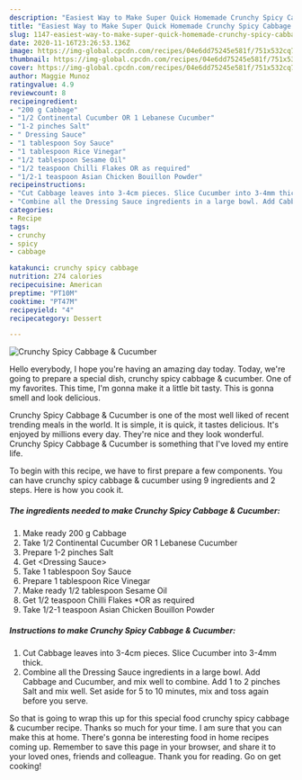 ```yaml
---
description: "Easiest Way to Make Super Quick Homemade Crunchy Spicy Cabbage &amp;amp; Cucumber"
title: "Easiest Way to Make Super Quick Homemade Crunchy Spicy Cabbage &amp;amp; Cucumber"
slug: 1147-easiest-way-to-make-super-quick-homemade-crunchy-spicy-cabbage-and-amp-cucumber
date: 2020-11-16T23:26:53.136Z
image: https://img-global.cpcdn.com/recipes/04e6dd75245e581f/751x532cq70/crunchy-spicy-cabbage-cucumber-recipe-main-photo.jpg
thumbnail: https://img-global.cpcdn.com/recipes/04e6dd75245e581f/751x532cq70/crunchy-spicy-cabbage-cucumber-recipe-main-photo.jpg
cover: https://img-global.cpcdn.com/recipes/04e6dd75245e581f/751x532cq70/crunchy-spicy-cabbage-cucumber-recipe-main-photo.jpg
author: Maggie Munoz
ratingvalue: 4.9
reviewcount: 8
recipeingredient:
- "200 g Cabbage"
- "1/2 Continental Cucumber OR 1 Lebanese Cucumber"
- "1-2 pinches Salt"
- " Dressing Sauce"
- "1 tablespoon Soy Sauce"
- "1 tablespoon Rice Vinegar"
- "1/2 tablespoon Sesame Oil"
- "1/2 teaspoon Chilli Flakes OR as required"
- "1/2-1 teaspoon Asian Chicken Bouillon Powder"
recipeinstructions:
- "Cut Cabbage leaves into 3-4cm pieces. Slice Cucumber into 3-4mm thick."
- "Combine all the Dressing Sauce ingredients in a large bowl. Add Cabbage and Cucumber, and mix well to combine. Add 1 to 2 pinches Salt and mix well. Set aside for 5 to 10 minutes, mix and toss again before you serve."
categories:
- Recipe
tags:
- crunchy
- spicy
- cabbage

katakunci: crunchy spicy cabbage 
nutrition: 274 calories
recipecuisine: American
preptime: "PT10M"
cooktime: "PT47M"
recipeyield: "4"
recipecategory: Dessert

---
```



![Crunchy Spicy Cabbage &amp; Cucumber](https://img-global.cpcdn.com/recipes/04e6dd75245e581f/751x532cq70/crunchy-spicy-cabbage-cucumber-recipe-main-photo.jpg)

Hello everybody, I hope you're having an amazing day today. Today, we're going to prepare a special dish, crunchy spicy cabbage &amp; cucumber. One of my favorites. This time, I'm gonna make it a little bit tasty. This is gonna smell and look delicious.



Crunchy Spicy Cabbage &amp; Cucumber is one of the most well liked of recent trending meals in the world. It is simple, it is quick, it tastes delicious. It's enjoyed by millions every day. They're nice and they look wonderful. Crunchy Spicy Cabbage &amp; Cucumber is something that I've loved my entire life.


To begin with this recipe, we have to first prepare a few components. You can have crunchy spicy cabbage &amp; cucumber using 9 ingredients and 2 steps. Here is how you cook it.

<!--inarticleads1-->

##### The ingredients needed to make Crunchy Spicy Cabbage &amp; Cucumber:

1. Make ready 200 g Cabbage
1. Take 1/2 Continental Cucumber OR 1 Lebanese Cucumber
1. Prepare 1-2 pinches Salt
1. Get  &lt;Dressing Sauce&gt;
1. Take 1 tablespoon Soy Sauce
1. Prepare 1 tablespoon Rice Vinegar
1. Make ready 1/2 tablespoon Sesame Oil
1. Get 1/2 teaspoon Chilli Flakes *OR as required
1. Take 1/2-1 teaspoon Asian Chicken Bouillon Powder




<!--inarticleads2-->

##### Instructions to make Crunchy Spicy Cabbage &amp; Cucumber:

1. Cut Cabbage leaves into 3-4cm pieces. Slice Cucumber into 3-4mm thick.
1. Combine all the Dressing Sauce ingredients in a large bowl. Add Cabbage and Cucumber, and mix well to combine. Add 1 to 2 pinches Salt and mix well. Set aside for 5 to 10 minutes, mix and toss again before you serve.




So that is going to wrap this up for this special food crunchy spicy cabbage &amp; cucumber recipe. Thanks so much for your time. I am sure that you can make this at home. There's gonna be interesting food in home recipes coming up. Remember to save this page in your browser, and share it to your loved ones, friends and colleague. Thank you for reading. Go on get cooking!
